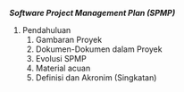 <i><b>Software Project Management Plan (SPMP)</b></i>
<ol class=1>
    <li>Pendahuluan
        <ol class=1>
            <li>Gambaran Proyek</li>
            <li>Dokumen-Dokumen dalam Proyek</li>
            <li>Evolusi SPMP</li>
            <li>Material acuan</li>
            <li>Definisi dan Akronim (Singkatan)</li>
        </ol>
    </li>
</ol>